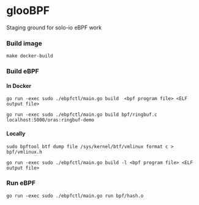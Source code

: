 # glooBPF
Staging ground for solo-io eBPF work


### Build image
```
make docker-build
```

### Build eBPF

#### In Docker
```
go run -exec sudo ./ebpfctl/main.go build  <bpf program file> <ELF output file>

go run -exec sudo ./ebpfctl/main.go build bpf/ringbuf.c localhost:5000/oras:ringbuf-demo
```

#### Locally
```
sudo bpftool btf dump file /sys/kernel/btf/vmlinux format c > bpf/vmlinux.h

go run -exec sudo ./ebpfctl/main.go build -l <bpf program file> <ELF output file>
```


### Run eBPF
```
go run -exec sudo ./ebpfctl/main.go run bpf/hash.o
```